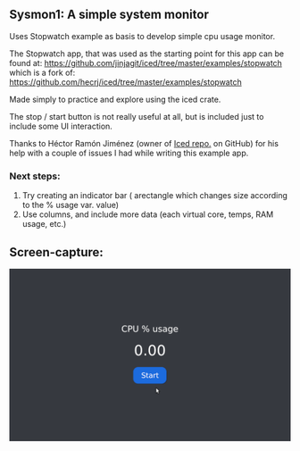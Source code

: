 ## Sysmon1: A simple system monitor
Uses Stopwatch example as basis to develop simple cpu usage monitor.

The Stopwatch app, that was used as the starting point for this app can be found at: https://github.com/jinjagit/iced/tree/master/examples/stopwatch which is a fork of: https://github.com/hecrj/iced/tree/master/examples/stopwatch

Made simply to practice and explore using the iced crate.

The stop / start button is not really useful at all, but is included just to include some UI interaction.

Thanks to Héctor Ramón Jiménez (owner of [Iced repo.](https://github.com/jinjagit/iced) on GitHub) for his help with a couple of issues I had while writing this example app.

### Next steps:
1. Try creating an indicator bar ( arectangle which changes size according to the % usage var. value)
2. Use columns, and include more data (each virtual core, temps, RAM usage, etc.)

## Screen-capture:
![iced_gui.gif](https://github.com/jinjagit/iced/blob/master/my-stuff/cputest/gif/iced_gui.gif)
